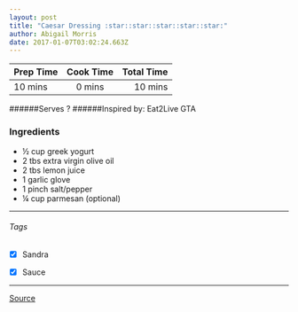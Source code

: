 ```yaml
---
layout: post
title: "Caesar Dressing :star::star::star::star::star:"
author: Abigail Morris
date: 2017-01-07T03:02:24.663Z
---
```


| Prep Time  | Cook Time    | Total Time  |
| ---------- |:------------:| -----------:|
| 10 mins    | 0 mins      | 10 mins     |


######Serves ?
######Inspired by: Eat2Live GTA

### Ingredients

* ½ cup greek yogurt
* 2 tbs extra virgin olive oil
* 2 tbs lemon juice
* 1 garlic glove
* 1 pinch salt/pepper
* ¼ cup parmesan (optional)

---

###### Tags
- [x] Sandra
- [x] Sauce


---

[Source](www.eat2livegta.com)

